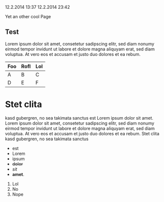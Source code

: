 12.2.2014 13:37
12.2.2014 23:42

Yet an other cool Page


Test
----
Lorem ipsum dolor sit amet, consetetur sadipscing elitr, sed diam nonumy eirmod tempor invidunt ut labore et dolore magna aliquyam erat, sed diam voluptua. At vero eos et accusam et justo duo dolores et ea rebum.

Foo | Rofl | Lol
----|------|-----
A   |  B   |  C
D   |  E   |  F


Stet clita
==========
kasd gubergren, no sea takimata sanctus est Lorem ipsum dolor sit amet. Lorem ipsum dolor sit amet, consetetur sadipscing elitr, sed diam nonumy eirmod tempor invidunt ut labore et dolore magna aliquyam erat, sed diam voluptua. At vero eos et accusam et justo duo dolores et ea rebum. Stet clita kasd gubergren, no sea takimata sanctus

* est
* Lorem
* ipsum
* <strike>dolor</strike>
* *sit*
* **amet**.

1. Lol
2. No
3. Nope
